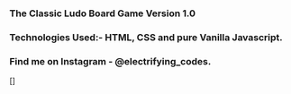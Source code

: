 ### The Classic Ludo Board Game Version 1.0 

### Technologies Used:- HTML, CSS and pure Vanilla Javascript.

### Find me on Instagram - @electrifying_codes.

[]